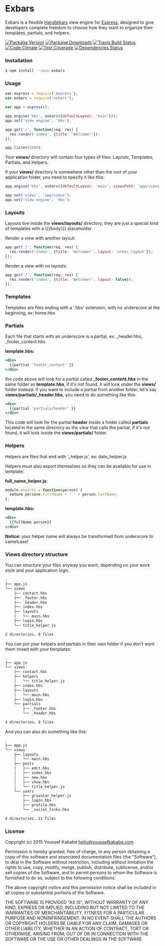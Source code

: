 Exbars
======

Exbars is a flexible [Handlebars](http://handlebarsjs.com/) view engine for [Express](http://expressjs.com/), designed to give developers complete freedom to choose how they want to organize their templates, partials, and helpers.

[![Package Version](https://img.shields.io/npm/v/exbars.svg?style=flat-square)](https://www.npmjs.com/package/exbars)
[![Package Downloads](https://img.shields.io/npm/dt/exbars.svg?style=flat-square)](https://www.npmjs.com/package/exbars)
[![Travis Build Status](https://img.shields.io/travis/YoussefKababe/exbars.svg?style=flat-square)](https://travis-ci.org/YoussefKababe/exbars)
[![Code Climate](https://img.shields.io/codeclimate/github/YoussefKababe/exbars.svg?style=flat-square)](https://codeclimate.com/github/YoussefKababe/exbars)
[![Test Coverage](https://img.shields.io/codeclimate/coverage/github/YoussefKababe/exbars.svg?style=flat-square)](https://codeclimate.com/github/YoussefKababe/exbars)
[![Dependencies Status](https://img.shields.io/david/youssefkababe/exbars.svg?style=flat-square)](https://david-dm.org/youssefkababe/exbars)

### Installation

```bash
$ npm install --save exbars
```

### Usage

```javascript
var express = require('express');
var exbars = require('exbars');

var app = express();

app.engine('hbs', exbars({defaultLayout: 'main'}));
app.set('view engine', 'hbs');

app.get('/', function(req, res) {
  res.render('index', {title: 'Welcome!'});
});

app.listen(3000);
```

Your **views/** directory will contain four types of files: Layouts, Templates, Partials, and Helpers.

If your **views/** directory is somewhere other than the root of your application folder, you need to specify it like this:

```javascript
app.engine('hbs', exbars({defaultLayout: 'main', viewsPath: 'app/views'}));

app.set('views', 'app/views');
app.set('view engine', 'hbs');
```

### Layouts

Layouts live inside the **views/layouts/** directory, they are just a special kind of templates with a {{{body}}} placeholder

Render a view with another layout:

```javascript
app.get('/', function(req, res) {
  res.render('index', {title: 'Welcome!', layout: 'other_layout'});
});
```

Render a view with no layouts:

```javascript
app.get('/', function(req, res) {
  res.render('index', {title: 'Welcome!', layout: false});
});
```

### Templates

Templates are files ending with a '.hbs' extension, with no underscore at the beginning, ex: home.hbs

### Partials

Each file that starts with an underscore is a partial, ex: _header.hbs, _footer_content.hbs

**template.hbs:**

```handlebars
<div>
  {{partial 'footer_content' }}
</div>
```

the code above will look for a partial called **_footer_content.hbs** in the same folder as **template.hbs**, if it's not found, it will look under the **views/** folder instead. If you want to include a partial from another folder, let's say **views/partials/_header.hbs**, you need to do something like this:

```handlebars
<div>
  {{partial 'partials/header' }}
</div>
```

This code will look for the partial **header** inside a folder called **partials** located in the same directory as the view that calls the partial, if it's not found, it will look inside the **views/partials/** folder.

### Helpers

Helpers are files that end with '_helper.js', ex: date_helper.js

Helpers must also export themselves so they can be available for use in template:

**full_name_helper.js:**

```javascript
module.exports = function(person) {
  return persone.firstName + ' ' + person.lastName;
};
```

**template.hbs:**

```handlebars
<div>
  {{fullName person}}
</div>
```

**Notice:** your helper name will always be transformed from underscore to camelcase!

### Views directory structure

You can structure your files anyway you want, depending on your work style and your application logic.

```bash
.
├── app.js
└── views
    ├── contact.hbs
    ├── _footer.hbs
    ├── _header.hbs
    ├── index.hbs
    ├── layouts
    │   └── main.hbs
    ├── login.hbs
    └── title_helper.js

2 directories, 8 files
```

You can put your helpers and partials in their own folder if you don't want them mixed with your templates:

```bash
.
├── app.js
└── views
    ├── contact.hbs
    ├── helpers
    │   └── title_helper.js
    ├── index.hbs
    ├── layouts
    │   └── main.hbs
    ├── login.hbs
    └── partials
        ├── _footer.hbs
        └── _header.hbs

4 directories, 8 files
```

And you can also do something like this:

```bash
.
├── app.js
└── views
    ├── layouts
    │   └── main.hbs
    ├── posts
    │   ├── edit.hbs
    │   ├── index.hbs
    │   ├── new.hbs
    │   ├── show.hbs
    │   └── title_helper.js
    └── users
        ├── gravatar_helper.js
        ├── login.hbs
        ├── profile.hbs
        └── _social_links.hbs

4 directories, 11 files
```

### License

Copyright (c) 2015 Youssef Kababe <hello@youssefkababe.com>

Permission is hereby granted, free of charge, to any person obtaining a copy
of this software and associated documentation files (the "Software"), to deal
in the Software without restriction, including without limitation the rights
to use, copy, modify, merge, publish, distribute, sublicense, and/or sell
copies of the Software, and to permit persons to whom the Software is
furnished to do so, subject to the following conditions:

The above copyright notice and this permission notice shall be included in
all copies or substantial portions of the Software.

THE SOFTWARE IS PROVIDED "AS IS", WITHOUT WARRANTY OF ANY KIND, EXPRESS OR
IMPLIED, INCLUDING BUT NOT LIMITED TO THE WARRANTIES OF MERCHANTABILITY,
FITNESS FOR A PARTICULAR PURPOSE AND NONINFRINGEMENT. IN NO EVENT SHALL THE
AUTHORS OR COPYRIGHT HOLDERS BE LIABLE FOR ANY CLAIM, DAMAGES OR OTHER
LIABILITY, WHETHER IN AN ACTION OF CONTRACT, TORT OR OTHERWISE, ARISING FROM,
OUT OF OR IN CONNECTION WITH THE SOFTWARE OR THE USE OR OTHER DEALINGS IN
THE SOFTWARE.
